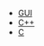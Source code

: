 * [GUI](http://www.gaclib.net/#~/Download)
* [C++](http://www.cplusplus.com/doc/tutorial/)
* [C](http://www.cplusplus.com/doc/tutorial/)
